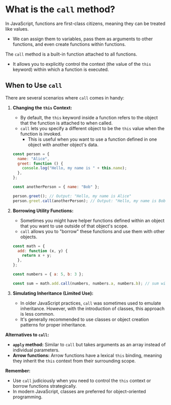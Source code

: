 # **What is the `call` method?**

In JavaScript, functions are first-class citizens, meaning they can be treated like values.

- We can assign them to variables, pass them as arguments to other functions, and even create functions within functions.

The `call` method is a built-in function attached to all functions.

- It allows you to explicitly control the context (the value of the `this` keyword) within which a function is executed.

## **When to Use `call`**

There are several scenarios where `call` comes in handy:

1. **Changing the `this` Context:**

   - By default, the `this` keyword inside a function refers to the object that the function is attached to when called.
   - `call` lets you specify a different object to be the `this` value when the function is invoked.
     - This is useful when you want to use a function defined in one object with another object's data.

   ```javascript
   const person = {
     name: "Alice",
     greet: function () {
       console.log("Hello, my name is " + this.name);
     },
   };

   const anotherPerson = { name: "Bob" };

   person.greet(); // Output: "Hello, my name is Alice"
   person.greet.call(anotherPerson); // Output: "Hello, my name is Bob" (using 'call' to change this)
   ```

2. **Borrowing Utility Functions:**

   - Sometimes you might have helper functions defined within an object that you want to use outside of that object's scope.
   - `call` allows you to "borrow" these functions and use them with other objects.

   ```javascript
   const math = {
     add: function (x, y) {
       return x + y;
     },
   };

   const numbers = { a: 5, b: 3 };

   const sum = math.add.call(numbers, numbers.a, numbers.b); // sum will be 8
   ```

3. **Simulating Inheritance (Limited Use):**

   - In older JavaScript practices, `call` was sometimes used to emulate inheritance. However, with the introduction of classes, this approach is less common.
   - It's generally recommended to use classes or object creation patterns for proper inheritance.

**Alternatives to `call`:**

- **`apply` method:** Similar to `call` but takes arguments as an array instead of individual parameters.
- **Arrow functions:** Arrow functions have a lexical `this` binding, meaning they inherit the `this` context from their surrounding scope.

**Remember:**

- Use `call` judiciously when you need to control the `this` context or borrow functions strategically.
- In modern JavaScript, classes are preferred for object-oriented programming.
